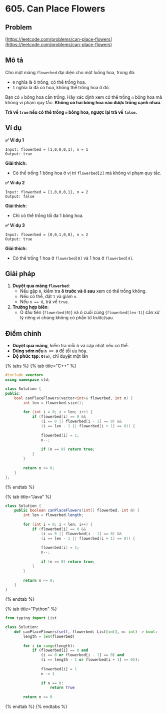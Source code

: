 # 605. Can Place Flowers

## Problem

[https://leetcode.com/problems/can-place-flowers](https://leetcode.com/problems/can-place-flowers)

## Mô tả

Cho một mảng `flowerbed` đại diện cho một luống hoa, trong đó:

* `0` nghĩa là ô trống, có thể trồng hoa.
* `1` nghĩa là đã có hoa, không thể trồng hoa ở đó.

Bạn có `n` bông hoa cần trồng. Hãy xác định xem có thể trồng `n` bông hoa mà không vi phạm quy tắc: **Không có hai bông hoa nào được trồng cạnh nhau**.

**Trả về `true` nếu có thể trồng `n` bông hoa, ngược lại trả về `false`.**

## **Ví dụ**

**✅ Ví dụ 1**

```
Input: flowerbed = [1,0,0,0,1], n = 1
Output: true
```

**Giải thích:**

* Có thể trồng 1 bông hoa ở vị trí `flowerbed[2]` mà không vi phạm quy tắc.

**✅ Ví dụ 2**

```
Input: flowerbed = [1,0,0,0,1], n = 2
Output: false
```

**Giải thích:**

* Chỉ có thể trồng tối đa 1 bông hoa.

**✅ Ví dụ 3**

```
Input: flowerbed = [0,0,1,0,0], n = 2
Output: true
```

**Giải thích:**

* Có thể trồng 1 hoa ở `flowerbed[0]` và 1 hoa ở `flowerbed[4]`.

## Giải pháp

1. **Duyệt qua mảng `flowerbed`**:
   * Nếu gặp `0`, kiểm tra **ô trước và ô sau** xem có thể trồng không.
   * Nếu có thể, đặt `1` và giảm `n`.
   * Nếu `n == 0`, trả về `true`.
2. **Trường hợp biên**:
   * Ô đầu tiên (`flowerbed[0]`) và ô cuối cùng (`flowerbed[len-1]`) cần xử lý riêng vì chúng không có phần tử trước/sau.

## Điểm chính&#x20;

* **Duyệt qua mảng**, kiểm tra mỗi ô và cập nhật nếu có thể.
* **Dừng sớm nếu `n == 0`** để tối ưu hóa.
* **Độ phức tạp: `O(n)`**, chỉ duyệt một lần

{% tabs %}
{% tab title="C++" %}
```cpp
#include <vector>
using namespace std;

class Solution {
public:
    bool canPlaceFlowers(vector<int>& flowerbed, int n) {
        int len = flowerbed.size();
        
        for (int i = 0; i < len; i++) {
            if (flowerbed[i] == 0 && 
                (i == 0 || flowerbed[i - 1] == 0) && 
                (i == len - 1 || flowerbed[i + 1] == 0)) {
                
                flowerbed[i] = 1;
                n--;
                
                if (n == 0) return true;
            }
        }
        
        return n <= 0;
    }
};
```
{% endtab %}

{% tab title="Java" %}
```java
class Solution {
    public boolean canPlaceFlowers(int[] flowerbed, int n) {
        int len = flowerbed.length;
        
        for (int i = 0; i < len; i++) {
            if (flowerbed[i] == 0 && 
                (i == 0 || flowerbed[i - 1] == 0) && 
                (i == len - 1 || flowerbed[i + 1] == 0)) {
                
                flowerbed[i] = 1;
                n--;
                
                if (n == 0) return true;
            }
        }
        
        return n <= 0;
    }
}
```
{% endtab %}

{% tab title="Python" %}
```python
from typing import List

class Solution:
    def canPlaceFlowers(self, flowerbed: List[int], n: int) -> bool:
        length = len(flowerbed)
        
        for i in range(length):
            if (flowerbed[i] == 0 and 
                (i == 0 or flowerbed[i - 1] == 0) and 
                (i == length - 1 or flowerbed[i + 1] == 0)):
                
                flowerbed[i] = 1
                n -= 1
                
                if n == 0:
                    return True
        
        return n <= 0
```
{% endtab %}
{% endtabs %}


